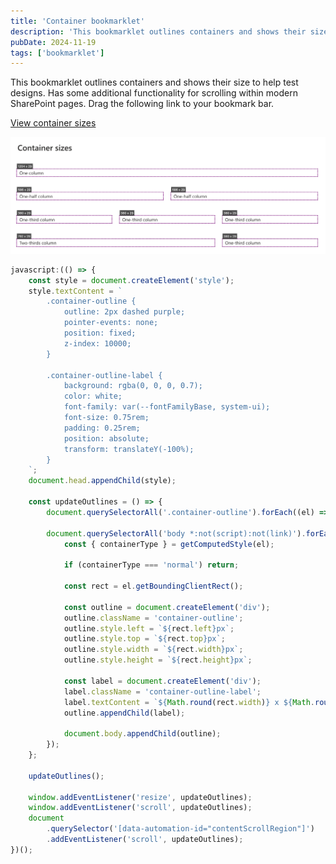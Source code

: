 ```yaml
---
title: 'Container bookmarklet'
description: 'This bookmarklet outlines containers and shows their size to help test designs.'
pubDate: 2024-11-19
tags: ['bookmarklet']
---
```


This bookmarklet outlines containers and shows their size to help test designs. Has some additional functionality for scrolling within modern SharePoint pages. Drag the following link to your bookmark bar.

<a href="javascript:(function()%7B(()%20%3D%3E%20%7B%0Aconst%20style%20%3D%20document.createElement('style')%3B%0Astyle.textContent%20%3D%20%60%0A.container-outline%20%7B%0Aoutline%3A%202px%20dashed%20purple%3B%0Apointer-events%3A%20none%3B%0Aposition%3A%20fixed%3B%0Az-index%3A%2010000%3B%0A%7D%0A%0A.container-outline-label%20%7B%0Abackground%3A%20rgba(0%2C%200%2C%200%2C%200.7)%3B%0Acolor%3A%20white%3B%0Afont-family%3A%20var(--fontFamilyBase%2C%20system-ui)%3B%0Afont-size%3A%200.75rem%3B%0Apadding%3A%200.25rem%3B%0Aposition%3A%20absolute%3B%0Atransform%3A%20translateY(-100%25)%3B%0A%7D%0A%60%3B%0Adocument.head.appendChild(style)%3B%0A%0Aconst%20updateOutlines%20%3D%20()%20%3D%3E%20%7B%0Adocument.querySelectorAll('.container-outline').forEach((el)%20%3D%3E%20el.remove())%3B%0A%0Adocument.querySelectorAll('body%20*%3Anot(script)%3Anot(link)').forEach((el)%20%3D%3E%20%7B%0Aconst%20%7B%20containerType%20%7D%20%3D%20getComputedStyle(el)%3B%0A%0Aif%20(containerType%20%3D%3D%3D%20'normal')%20return%3B%0A%0Aconst%20rect%20%3D%20el.getBoundingClientRect()%3B%0A%0Aconst%20outline%20%3D%20document.createElement('div')%3B%0Aoutline.className%20%3D%20'container-outline'%3B%0Aoutline.style.left%20%3D%20%60%24%7Brect.left%7Dpx%60%3B%0Aoutline.style.top%20%3D%20%60%24%7Brect.top%7Dpx%60%3B%0Aoutline.style.width%20%3D%20%60%24%7Brect.width%7Dpx%60%3B%0Aoutline.style.height%20%3D%20%60%24%7Brect.height%7Dpx%60%3B%0A%0Aconst%20label%20%3D%20document.createElement('div')%3B%0Alabel.className%20%3D%20'container-outline-label'%3B%0Alabel.textContent%20%3D%20%60%24%7BMath.round(rect.width)%7D%20x%20%24%7BMath.round(rect.height)%7D%60%3B%0Aoutline.appendChild(label)%3B%0A%0Adocument.body.appendChild(outline)%3B%0A%7D)%3B%0A%7D%3B%0A%0AupdateOutlines()%3B%0A%0Awindow.addEventListener('resize'%2C%20updateOutlines)%3B%0Awindow.addEventListener('scroll'%2C%20updateOutlines)%3B%0Adocument%0A.querySelector('%5Bdata-automation-id%3D%22contentScrollRegion%22%5D')%0A.addEventListener('scroll'%2C%20updateOutlines)%3B%0A%7D)()%3B%7D)()%3B">View container sizes</a>

![Container sizes bookmarklet used on a modern SharePoint page](image.png)

```javascript
javascript:(() => {
    const style = document.createElement('style');
    style.textContent = `
        .container-outline {
            outline: 2px dashed purple;
            pointer-events: none;
            position: fixed;
            z-index: 10000;
        }

        .container-outline-label {
            background: rgba(0, 0, 0, 0.7);
            color: white;
            font-family: var(--fontFamilyBase, system-ui);
            font-size: 0.75rem;
            padding: 0.25rem;
            position: absolute;
            transform: translateY(-100%);
        }
    `;
    document.head.appendChild(style);

    const updateOutlines = () => {
        document.querySelectorAll('.container-outline').forEach((el) => el.remove());

        document.querySelectorAll('body *:not(script):not(link)').forEach((el) => {
            const { containerType } = getComputedStyle(el);

            if (containerType === 'normal') return;

            const rect = el.getBoundingClientRect();

            const outline = document.createElement('div');
            outline.className = 'container-outline';
            outline.style.left = `${rect.left}px`;
            outline.style.top = `${rect.top}px`;
            outline.style.width = `${rect.width}px`;
            outline.style.height = `${rect.height}px`;

            const label = document.createElement('div');
            label.className = 'container-outline-label';
            label.textContent = `${Math.round(rect.width)} x ${Math.round(rect.height)}`;
            outline.appendChild(label);

            document.body.appendChild(outline);
        });
    };

    updateOutlines();

    window.addEventListener('resize', updateOutlines);
    window.addEventListener('scroll', updateOutlines);
    document
        .querySelector('[data-automation-id="contentScrollRegion"]')
        .addEventListener('scroll', updateOutlines);
})();
```
